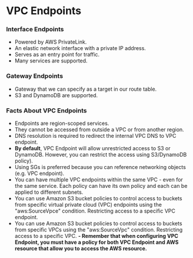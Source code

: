 # VPC Endpoints

### Interface Endpoints

- Powered by AWS PrivateLink.
- An elastic network interface with a private IP address.
- Serves as an entry point for traffic.
- Many services are supported.

### Gateway Endpoints

- Gateway that we can specify as a target in our route table.
- S3 and DynamoDB are supported.

### Facts About VPC Endpoints

- Endpoints are region-scoped services.
- They cannot be accessed from outside a VPC or from another region.
- DNS resolution is required to redirect the internal VPC DNS to VPC endpoint.
- **By default**, VPC Endpoint will allow unrestricted access to S3 or DynamoDB. However, you can restrict the access using S3/DynamoDB policy).
- Using SGs is preferred because you can reference networking objects (e.g. VPC endpoint).
- You can have multiple VPC endpoints within the same VPC - even for the same service. Each policy can have its own policy and each can be applied to different subnets.
- You can use Amazon S3 bucket policies to control access to buckets from specific virtual private cloud (VPC) endpoints using the "aws:SourceVpce" condition. Restricting access to a specific VPC endpoint.
- You can use Amazon S3 bucket policies to control access to buckets from specific VPCs using the "aws:SourceVpc" condition. Restricting access to a specific VPC.
  **- Remember that when configuring VPC Endpoint, you must have a policy for both VPC Endpoint and AWS resource that allow you to access the AWS resource.**
